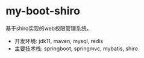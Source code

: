 # my-boot-shiro
基于shiro实现的web权限管理系统。
- 开发环境: jdk11, maven, mysql, redis
- 主要技术栈: springboot, springmvc, mybatis, shiro
